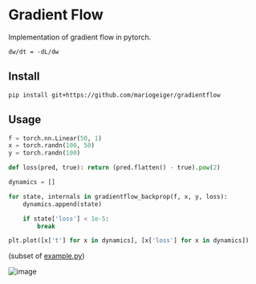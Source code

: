 # Gradient Flow

Implementation of gradient flow in pytorch.
```
dw/dt = -dL/dw
```

## Install
```
pip install git+https://github.com/mariogeiger/gradientflow
```

## Usage
```python
f = torch.nn.Linear(50, 1)
x = torch.randn(100, 50)
y = torch.randn(100)

def loss(pred, true): return (pred.flatten() - true).pow(2)

dynamics = []

for state, internals in gradientflow_backprop(f, x, y, loss):
    dynamics.append(state)

    if state['loss'] < 1e-5:
        break

plt.plot([x['t'] for x in dynamics], [x['loss'] for x in dynamics])
```
(subset of [example.py](example.py))

![image](https://user-images.githubusercontent.com/333780/91983505-141cd800-ed2c-11ea-8a3c-80f436ffada3.png)

